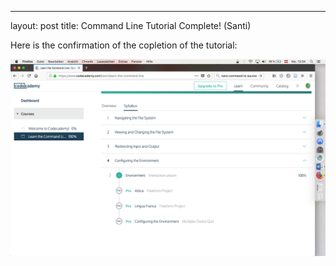 ---
layout: post
title: Command Line Tutorial Complete! (Santi)


Here is the confirmation of the copletion of the tutorial:

![](../img/santi/Santi_CommandLine.png)